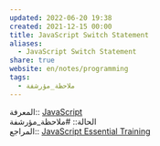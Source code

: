 ```yaml
---  
updated: 2022-06-20 19:38  
created: 2021-12-15 00:00  
title: JavaScript Switch Statement  
aliases:  
  - JavaScript Switch Statement  
share: true  
website: en/notes/programming  
tags:  
  - ملاحظة_مؤرشفة  
---  
```

  
  
المعرفة:: [JavaScript](JavaScript)  
الحالة:: #ملاحظة_مؤرشفة  
المراجع:: [JavaScript Essential Training](JavaScript%20Essential%20Training)  
  

